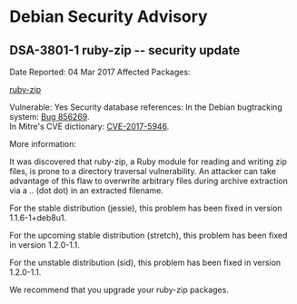 
Debian Security Advisory
========================


DSA-3801-1 ruby-zip -- security update
--------------------------------------



Date Reported:
04 Mar 2017
Affected Packages:

[ruby-zip](https://packages.debian.org/src:ruby-zip)

Vulnerable:
Yes
Security database references:
In the Debian bugtracking system: [Bug 856269](https://bugs.debian.org/cgi-bin/bugreport.cgi?bug=856269).  
In Mitre's CVE dictionary: [CVE-2017-5946](https://security-tracker.debian.org/tracker/CVE-2017-5946).  

More information:

It was discovered that ruby-zip, a Ruby module for reading and writing
zip files, is prone to a directory traversal vulnerability. An attacker
can take advantage of this flaw to overwrite arbitrary files during
archive extraction via a .. (dot dot) in an extracted filename.


For the stable distribution (jessie), this problem has been fixed in
version 1.1.6-1+deb8u1.


For the upcoming stable distribution (stretch), this problem has been
fixed in version 1.2.0-1.1.


For the unstable distribution (sid), this problem has been fixed in
version 1.2.0-1.1.


We recommend that you upgrade your ruby-zip packages.





